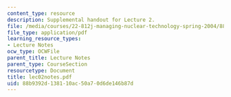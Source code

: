 ```yaml
---
content_type: resource
description: Supplemental handout for Lecture 2.
file: /media/courses/22-812j-managing-nuclear-technology-spring-2004/88b9392d138110ac50a70d6de146b87d_lec02notes.pdf
file_type: application/pdf
learning_resource_types:
- Lecture Notes
ocw_type: OCWFile
parent_title: Lecture Notes
parent_type: CourseSection
resourcetype: Document
title: lec02notes.pdf
uid: 88b9392d-1381-10ac-50a7-0d6de146b87d
---
```

